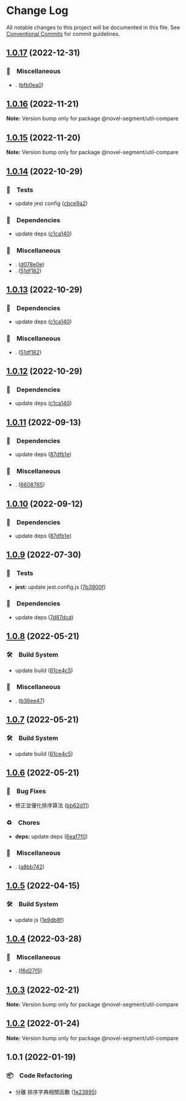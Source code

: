 # Change Log

All notable changes to this project will be documented in this file.
See [Conventional Commits](https://conventionalcommits.org) for commit guidelines.

## [1.0.17](https://github.com/bluelovers/ws-segment/compare/@novel-segment/util-compare@1.0.16...@novel-segment/util-compare@1.0.17) (2022-12-31)



### 🔖　Miscellaneous

* . ([bfb0ea0](https://github.com/bluelovers/ws-segment/commit/bfb0ea03e19dab3229aad4f8c33be5ee7bae3b73))



## [1.0.16](https://github.com/bluelovers/ws-segment/compare/@novel-segment/util-compare@1.0.15...@novel-segment/util-compare@1.0.16) (2022-11-21)

**Note:** Version bump only for package @novel-segment/util-compare





## [1.0.15](https://github.com/bluelovers/ws-segment/compare/@novel-segment/util-compare@1.0.14...@novel-segment/util-compare@1.0.15) (2022-11-20)

**Note:** Version bump only for package @novel-segment/util-compare





## [1.0.14](https://github.com/bluelovers/ws-segment/compare/@novel-segment/util-compare@1.0.11...@novel-segment/util-compare@1.0.14) (2022-10-29)



### 🚨　Tests

* update jest config ([cbce9a2](https://github.com/bluelovers/ws-segment/commit/cbce9a2868e5a0a95fd8f026530c34c9f3930ba0))


### 📌　Dependencies

* update deps ([c1ca140](https://github.com/bluelovers/ws-segment/commit/c1ca140395f246f9c3f10823daed634fb09857cb))


### 🔖　Miscellaneous

* . ([d078e0e](https://github.com/bluelovers/ws-segment/commit/d078e0ec7e17cee79115db055e7b145d7b48f400))
* . ([51df182](https://github.com/bluelovers/ws-segment/commit/51df182715ea4b4242b4cf96fdebfabbe679b99c))



## [1.0.13](https://github.com/bluelovers/ws-segment/compare/@novel-segment/util-compare@1.0.11...@novel-segment/util-compare@1.0.13) (2022-10-29)



### 📌　Dependencies

* update deps ([c1ca140](https://github.com/bluelovers/ws-segment/commit/c1ca140395f246f9c3f10823daed634fb09857cb))


### 🔖　Miscellaneous

* . ([51df182](https://github.com/bluelovers/ws-segment/commit/51df182715ea4b4242b4cf96fdebfabbe679b99c))



## [1.0.12](https://github.com/bluelovers/ws-segment/compare/@novel-segment/util-compare@1.0.11...@novel-segment/util-compare@1.0.12) (2022-10-29)



### 📌　Dependencies

* update deps ([c1ca140](https://github.com/bluelovers/ws-segment/commit/c1ca140395f246f9c3f10823daed634fb09857cb))



## [1.0.11](https://github.com/bluelovers/ws-segment/compare/@novel-segment/util-compare@1.0.9...@novel-segment/util-compare@1.0.11) (2022-09-13)



### 📌　Dependencies

* update deps ([87dfb1e](https://github.com/bluelovers/ws-segment/commit/87dfb1e8c4e0ef55b975639bc94e113442cb1af7))


### 🔖　Miscellaneous

* . ([6608765](https://github.com/bluelovers/ws-segment/commit/66087652b3679f0833cc54051ba4889f8f909383))



## [1.0.10](https://github.com/bluelovers/ws-segment/compare/@novel-segment/util-compare@1.0.9...@novel-segment/util-compare@1.0.10) (2022-09-12)



### 📌　Dependencies

* update deps ([87dfb1e](https://github.com/bluelovers/ws-segment/commit/87dfb1e8c4e0ef55b975639bc94e113442cb1af7))



## [1.0.9](https://github.com/bluelovers/ws-segment/compare/@novel-segment/util-compare@1.0.8...@novel-segment/util-compare@1.0.9) (2022-07-30)


### 🚨　Tests

* **jest:** update jest.config.js ([7b3900f](https://github.com/bluelovers/ws-segment/commit/7b3900fd6b638fb8774b306b6435b8082b5a275b))


### 📌　Dependencies

* update deps ([7d87dcd](https://github.com/bluelovers/ws-segment/commit/7d87dcd5e09103380b46b625fd0c2b9b69705307))





## [1.0.8](https://github.com/bluelovers/ws-segment/compare/@novel-segment/util-compare@1.0.6...@novel-segment/util-compare@1.0.8) (2022-05-21)


### 🛠　Build System

* update build ([61ce4c5](https://github.com/bluelovers/ws-segment/commit/61ce4c530d6d5fe77e6982e6728b65ad027d8c3a))


### 🔖　Miscellaneous

* . ([b36ee47](https://github.com/bluelovers/ws-segment/commit/b36ee473f81ac87a8dd71a83c31ad74315d61306))





## [1.0.7](https://github.com/bluelovers/ws-segment/compare/@novel-segment/util-compare@1.0.6...@novel-segment/util-compare@1.0.7) (2022-05-21)


### 🛠　Build System

* update build ([61ce4c5](https://github.com/bluelovers/ws-segment/commit/61ce4c530d6d5fe77e6982e6728b65ad027d8c3a))





## [1.0.6](https://github.com/bluelovers/ws-segment/compare/@novel-segment/util-compare@1.0.5...@novel-segment/util-compare@1.0.6) (2022-05-21)


### 🐛　Bug Fixes

* 修正並優化排序算法 ([bb62d11](https://github.com/bluelovers/ws-segment/commit/bb62d11086fa1b01b0eecd9e6482281a14513a53))


### ♻️　Chores

* **deps:** update deps ([6eaf7f0](https://github.com/bluelovers/ws-segment/commit/6eaf7f0fb6e8d803b5eb8dbb3e2cd7a1d6b19f52))


### 🔖　Miscellaneous

* . ([a8bb742](https://github.com/bluelovers/ws-segment/commit/a8bb7427064e08140f578895ad6895f3de2653ec))





## [1.0.5](https://github.com/bluelovers/ws-segment/compare/@novel-segment/util-compare@1.0.4...@novel-segment/util-compare@1.0.5) (2022-04-15)


### 🛠　Build System

* update js ([1e9db8f](https://github.com/bluelovers/ws-segment/commit/1e9db8f6a717a2ef40dec86b22e729dafc2ed8d7))





## [1.0.4](https://github.com/bluelovers/ws-segment/compare/@novel-segment/util-compare@1.0.3...@novel-segment/util-compare@1.0.4) (2022-03-28)


### 🔖　Miscellaneous

* . ([f6d27f5](https://github.com/bluelovers/ws-segment/commit/f6d27f52d26156f261a4806679733c6eeb3097be))





## [1.0.3](https://github.com/bluelovers/ws-segment/compare/@novel-segment/util-compare@1.0.2...@novel-segment/util-compare@1.0.3) (2022-02-21)

**Note:** Version bump only for package @novel-segment/util-compare





## [1.0.2](https://github.com/bluelovers/ws-segment/compare/@novel-segment/util-compare@1.0.1...@novel-segment/util-compare@1.0.2) (2022-01-24)

**Note:** Version bump only for package @novel-segment/util-compare





## 1.0.1 (2022-01-19)


### 📦　Code Refactoring

* 分離 排序字典相關函數 ([1e23895](https://github.com/bluelovers/ws-segment/commit/1e238959be1bc399189cf41183ef2e9f5132821d))
